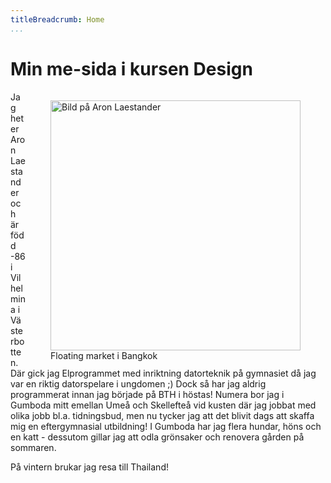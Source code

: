 ```yaml
---
titleBreadcrumb: Home
...
```


<h1>Min me-sida i kursen Design</h1>

<figure class="me"><img src="http://www.student.bth.se/~arla16/dbwebb-kurser/htmlphp/me/kmom06/me6/img/me.jpg" width="400" alt="Bild på Aron Laestander">
<figcaption>Floating market i Bangkok</figcaption></figure>

Jag heter Aron Laestander och är född -86 i Vilhelmina i Västerbotten.
Där gick jag Elprogrammet med inriktning datorteknik på gymnasiet då jag
var en riktig datorspelare i ungdomen ;)
Dock så har jag aldrig programmerat innan jag började på BTH i höstas!
Numera bor jag i Gumboda mitt emellan Umeå och Skellefteå vid kusten där jag
jobbat med olika jobb bl.a. tidningsbud, men nu tycker jag att det blivit dags
att skaffa mig en eftergymnasial utbildning!
I Gumboda har jag flera hundar, höns och en katt - dessutom gillar jag att odla
grönsaker och renovera gården på sommaren.

På vintern brukar jag resa till Thailand!

<style>
.me {
    width: 400px;
    float: right;
    margin-bottom: 10px;
    clear: right; /*prevents image from overlapping byline*/
}
</style>
